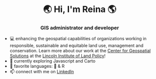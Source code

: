 <h1 align="center">🌏 Hi, I'm Reina 🌎</h1>
<h3 align="center">GIS administrator and developer</h3>

   
- 💻 enhancing the geospatial capabilities of organizations working in responsible, sustainable and equitable land use, management and conservation. Learn more about our work at the [Center for Geospatial Solutions](https://www.lincolninst.edu/center-geospatial-solutions) at the [Lincoln Institute of Land Policy](https://www.lincolninst.edu/)!
- 📘 currently exploring Javascript and Carto
- 💬 favorite languages: 🐍 & R
- 📫 connect with me on [LinkedIn](https://www.linkedin.com/in/reinacmurray/)
